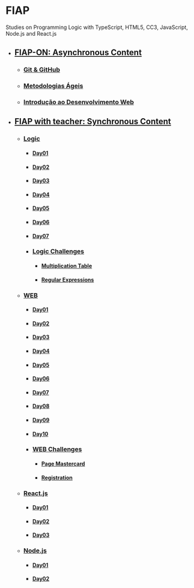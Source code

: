 # FIAP
Studies on Programming Logic with TypeScript, HTML5, CC3, JavaScript, Node.js and React.js

- ## [FIAP-ON: Asynchronous Content](fiap-on/README.md)
  - ### [Git & GitHub](fiap-on/git-github/README.md)
  - ### [Metodologias Ágeis](fiap-on/agil-methodologies/README.md)
  - ### [Introdução ao Desenvolvimento Web](fiap-on/web-development/README.md)

- ## [FIAP with teacher: Synchronous Content](fiap-with-teacher/README.md)
  - ### [Logic](fiap-with-teacher/01-logic/README.md)
    - #### [Day01](fiap-with-teacher/01-logic/day01/README.md)
    - #### [Day02](fiap-with-teacher/01-logic/day02/README.md)
    - #### [Day03](fiap-with-teacher/01-logic/day03/README.md)
    - #### [Day04](fiap-with-teacher/01-logic/day04/README.md)
    - #### [Day05](fiap-with-teacher/01-logic/day05/README.md)
    - #### [Day06](fiap-with-teacher/01-logic/day06/README.md)
    - #### [Day07](fiap-with-teacher/01-logic/day07/README.md)

    - ### [Logic Challenges](fiap-with-teacher/01-logic/logic-challenges/README.md)
      - #### [Multiplication Table](fiap-with-teacher/01-logic/logic-challenges/01-multiplication-table/README.md)
      - #### [Regular Expressions](fiap-with-teacher/01-logic/logic-challenges/02-regular-expressions/README.md)

  - ### [WEB](fiap-with-teacher/02-web/README.md)
    - #### [Day01](fiap-with-teacher/02-web/day01/README.md)
    - #### [Day02](fiap-with-teacher/02-web/day02/README.md)
    - #### [Day03](fiap-with-teacher/02-web/day03/README.md)
    - #### [Day04](fiap-with-teacher/02-web/day04/README.md)
    - #### [Day05](fiap-with-teacher/02-web/day05/README.md)
    - #### [Day06](fiap-with-teacher/02-web/day06/README.md)
    - #### [Day07](fiap-with-teacher/02-web/day07/README.md)
    - #### [Day08](fiap-with-teacher/02-web/day08/README.md)
    - #### [Day09](fiap-with-teacher/02-web/day09/README.md)
    - #### [Day10](fiap-with-teacher/02-web/day10/README.md)

    - ### [WEB Challenges](fiap-with-teacher/02-web/web-challenges/README.md)
      - #### [Page Mastercard](fiap-with-teacher/02-web/web-challenges/01-mastercard/README.md)
      - #### [Registration](fiap-with-teacher/02-web/web-challenges/02-registration/README.md)

  - ### [React.js](fiap-with-teacher/03-react/README.md)
    - #### [Day01](fiap-with-teacher/03-react/day01/README.md)
    - #### [Day02](fiap-with-teacher/03-react/day02/README.md)
    - #### [Day03](fiap-with-teacher/03-react/day03/README.md)

  - ### [Node.js](fiap-with-teacher/04-node/README.md)
    - #### [Day01](fiap-with-teacher/04-node/day01/README.md)
    - #### [Day02](fiap-with-teacher/04-node/day02/README.md)


